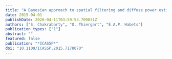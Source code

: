 ```yaml
---
title: "A Bayesian approach to spatial filtering and diffuse power estimation for joint dereverberation and noise reduction"
date: 2015-04-01
publishDate: 2020-04-11T03:59:53.709831Z
authors: ["S. Chakrabarty", "O. Thiergart", "E.A.P. Habets"]
publication_types: ["1"]
abstract: ""
featured: false
publication: "*ICASSP*"
doi: "10.1109/ICASSP.2015.7178070"
---
```


